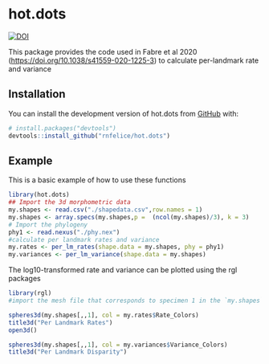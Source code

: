 
<!-- README.md is generated from README.Rmd. Please edit that file -->

# hot.dots

<!-- badges: start -->

[![DOI](https://zenodo.org/badge/252715866.svg)](https://zenodo.org/badge/latestdoi/252715866)
<!-- badges: end -->

This package provides the code used in Fabre et al 2020
(<https://doi.org/10.1038/s41559-020-1225-3>) to calculate per-landmark
rate and variance

## Installation

You can install the development version of hot.dots from
[GitHub](https://github.com/) with:

``` r
# install.packages("devtools")
devtools::install_github("rnfelice/hot.dots")
```

## Example

This is a basic example of how to use these functions

``` r
library(hot.dots)
## Import the 3d morphometric data
my.shapes <- read.csv("./shapedata.csv",row.names = 1)
my.shapes <- array.specs(my.shapes,p =  (ncol(my.shapes)/3), k = 3)
# Import the phylogeny
phy1 <- read.nexus("./phy.nex")
#calculate per landmark rates and variance
my.rates <- per_lm_rates(shape.data = my.shapes, phy = phy1)
my.variances <- per_lm_variance(shape.data = my.shapes)
```

The log10-transformed rate and variance can be plotted using the rgl
packages

``` r
library(rgl)
#import the mesh file that corresponds to specimen 1 in the `my.shapes` array

spheres3d(my.shapes[,,1], col = my.rates$Rate_Colors)
title3d("Per Landmark Rates")
open3d()

spheres3d(my.shapes[,,1], col = my.variances$Variance_Colors)
title3d("Per Landmark Disparity")
```
